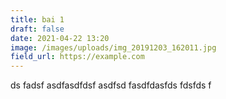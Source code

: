 ```yaml
---
title: bai 1
draft: false
date: 2021-04-22 13:20
image: /images/uploads/img_20191203_162011.jpg
field_url: https://example.com
---
```

ds fadsf asdfasdfdsf asdfsd fasdfdasfds fdsfds f